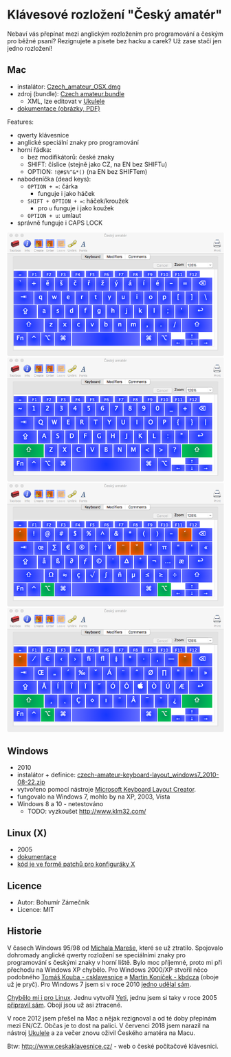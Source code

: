 # Klávesové rozložení "Český amatér"

Nebaví vás přepínat mezi anglickým rozložením pro programování a českým pro
běžné psaní? Rezignujete a pisete bez hacku a carek? Už zase stačí jen jedno rozložení!

## Mac

- instalátor: [Czech_amateur_OSX.dmg](mac/installer/Czech_amateur_OSX_0.2.dmg)
- zdroj (bundle): [Czech amateur.bundle](mac/installer/src/)
  - XML, lze editovat v [Ukulele](http://scripts.sil.org/ukelele)
- [dokumentace (obrázky, PDF)](mac/docs/)

Features:

- qwerty klávesnice
- anglické speciální znaky pro programování
- horní řádka:
  - bez modifikátorů: české znaky
  - SHIFT: číslice (stejně jako CZ, na EN bez SHIFTu)
  - OPTION: `!@#$%^&*()` (na EN bez SHIFTem)
- nabodeníčka (dead keys):
  - `OPTION + =`: čárka
    - funguje i jako háček
  - `SHIFT + OPTION + =`: háček/kroužek
    - pro `u` funguje i jako koužek
  - `OPTION + u`: umlaut
- správně funguje i CAPS LOCK

![default](mac/docs/czech_amateur_default.png)
![SHIFT](mac/docs/czech_amateur_shift.png)
![OPTION](mac/docs/czech_amateur_option.png)
![OPTION + SHIFT](mac/docs/czech_amateur_option_shift.png)

## Windows

- 2010
- instalátor + definice: [czech-amateur-keyboard-layout_windows7_2010-08-22.zip](windows/czech-amateur-keyboard-layout_windows7_2010-08-22.zip)
- vytvořeno pomocí nástroje [Microsoft Keyboard Layout Creator](https://www.microsoft.com/en-us/download/details.aspx?id=22339).
- fungovalo na Windows 7, mohlo by na XP, 2003, Vista
- Windows 8 a 10 - netestováno
  - TODO: vyzkoušet http://www.klm32.com/

## Linux (X)

- 2005
- [dokumentace](linux/cz-amater-2005/README.md)
- [kód je ve formě patchů pro konfiguráky X](linux/cz-amater-2005/)

## Licence

- Autor: Bohumír Zámečník
- Licence: MIT

## Historie

V časech Windows 95/98 od [Michala Mareše](http://www.neo.cz/~tomas/csklavesnice/klavesnice_w9x.html), které se už ztratilo. Spojovalo dohromady anglické qwerty rozložení se speciálními znaky pro programování s českými znaky v horní liště. Bylo moc příjemné, proto mi při přechodu na Windows XP chybělo. Pro Windows 2000/XP stvořil něco podobného [Tomáš Kouba - csklavesnice](http://www.neo.cz/~tomas/csklavesnice/) a [Martin Koníček - kbdcza](http://www.volny.cz/martin.konicek/kbdcza/) (oboje už je pryč). Pro Windows 7 jsem si v roce 2010 [jedno udělal sám](https://www.dropbox.com/sh/6rkoubtpoc1fsje/j4jKV40ZoN/czech-amateur-keyboard-layout_windows7_2010-08-22.zip).

[Chybělo mi i pro Linux](http://www.abclinuxu.cz/blog/bohous/2005/11/cesky-amater-klavesove-rozlozeni). Jednu vytvořil [Yeti](http://trific.ath.cx/resources/czech-x-keyboard/), jednu jsem si taky v roce 2005 [připravil sám](http://www.abclinuxu.cz/blog/bohous/2005/12/klavesnice-cesky-amater-hotovo). Obojí jsou už asi ztracené.

V roce 2012 jsem přešel na Mac a nějak rezignoval a od té doby přepínám mezi EN/CZ. Občas je to dost na palici. V červenci 2018 jsem narazil na nástroj [Ukulele](http://scripts.sil.org/ukelele) a za večer znovu oživil Českého amatéra na Macu.

Btw: http://www.ceskaklavesnice.cz/ - web o české počítačové klávesnici.
